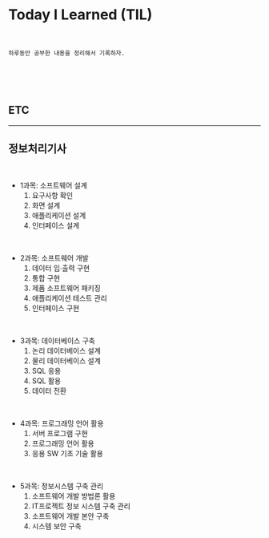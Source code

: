 # Today I Learned (TIL)

<br>

`하루동안 공부한 내용을 정리해서 기록하자. `


<br>
<br>
<br>


## ETC
---




## 정보처리기사

<br>

- 1과목: 소프트웨어 설계
    1. 요구사항 확인
    2. 화면 설계
    3. 애플리케이션 설계
    4. 인터페이스 설계

<br>

- 2과목: 소프트웨어 개발
    1. 데이터 입∙출력 구현
    2. 통합 구현
    3. 제품 소프트웨어 패키징
    4. 애플리케이션 테스트 관리
    5. 인터페이스 구현

<br>

- 3과목: 데이터베이스 구축
    1. 논리 데이터베이스 설계
    2. 물리 데이터베이스 설계
    3. SQL 응용
    4. SQL 활용
    5. 데이터 전환

<br>

- 4과목: 프로그래밍 언어 활용
    1. 서버 프로그램 구현
    2. 프로그래밍 언어 활용
    3. 응용 SW 기초 기술 활용

<br>

- 5과목: 정보시스템 구축 관리
    1. 소프트웨어 개발 방법론 활용
    2. IT프로젝트 정보 시스템 구축 관리
    3. 소프트웨어 개발 본안 구축
    4. 시스템 보안 구축